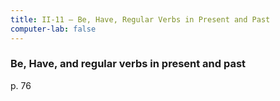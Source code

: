 ```yaml
---
title: II-11 — Be, Have, Regular Verbs in Present and Past
computer-lab: false
---
```




### Be, Have, and regular verbs in present and past
p. 76

